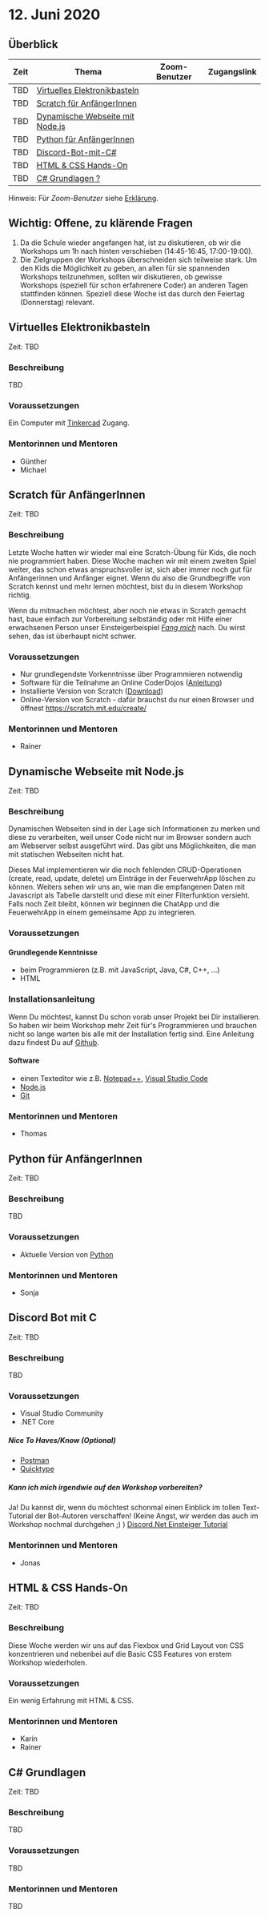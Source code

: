 # 12. Juni 2020

## Überblick

| Zeit        | Thema                                                              | Zoom-Benutzer | Zugangslink |
| ----------- | ------------------------------------------------------------------ | ------------- | ----------- |
| TBD         | [Virtuelles Elektronikbasteln](#virtuelles-elektronikbasteln)      |               |             |
| TBD         | [Scratch für AnfängerInnen](#scratch-für-anfängerinnen)            |               |             |
| TBD         | [Dynamische Webseite mit Node.js](#dynamische-webseite-mit-nodejs) |               |             |
| TBD         | [Python für AnfängerInnen](#python-für-anfängerinnen)              |               |             |
| TBD         | [Discord-Bot-mit-C#](#discord-bot-mit-c)                           |               |             |
| TBD         | [HTML & CSS Hands-On](#html--css-hands-on)                         |               |             |
| TBD         | [C# Grundlagen ?](#c-grundlagen)                                   |               |             |

Hinweis: Für _Zoom-Benutzer_ siehe [Erklärung](https://github.com/coderdojo-linz/coderdojo-online/blob/master/Zoom.md).

## **Wichtig:** Offene, zu klärende Fragen

1. Da die Schule wieder angefangen hat, ist zu diskutieren, ob wir die Workshops um 1h nach hinten verschieben (14:45-16:45, 17:00-19:00).
1. Die Zielgruppen der Workshops überschneiden sich teilweise stark. Um den Kids die Möglichkeit zu geben, an allen für sie spannenden Workshops teilzunehmen, sollten wir diskutieren, ob gewisse Workshops (speziell für schon erfahrenere Coder) an anderen Tagen stattfinden können. Speziell diese Woche ist das durch den Feiertag (Donnerstag) relevant.


## Virtuelles Elektronikbasteln

Zeit: TBD

### Beschreibung

TBD

### Voraussetzungen

Ein Computer mit [Tinkercad](https://www.tinkercad.com) Zugang.

### Mentorinnen und Mentoren

- Günther
- Michael


## Scratch für AnfängerInnen

Zeit: TBD

### Beschreibung

Letzte Woche hatten wir wieder mal eine Scratch-Übung für Kids, die noch nie programmiert haben. Diese Woche machen wir mit einem zweiten Spiel weiter, das schon etwas anspruchsvoller ist, sich aber immer noch gut für Anfängerinnen und Anfänger eignet. Wenn du also die Grundbegriffe von Scratch kennst und mehr lernen möchtest, bist du in diesem Workshop richtig.

Wenn du mitmachen möchtest, aber noch nie etwas in Scratch gemacht hast, baue einfach zur Vorbereitung selbständig oder mit Hilfe einer erwachsenen Person unser Einsteigerbeispiel [*Fang mich*](https://linz.coderdojo.net/trainingsanleitungen/scratch/scratch-fang-mich-v3.html) nach. Du wirst sehen, das ist überhaupt nicht schwer.

### Voraussetzungen

- Nur grundlegendste Vorkenntnisse über Programmieren notwendig
- Software für die Teilnahme an Online CoderDojos ([Anleitung](https://linz.coderdojo.net/online-coderdojo-tipps.html))
- Installierte Version von Scratch ([Download](https://scratch.mit.edu/download))
- Online-Version von Scratch - dafür brauchst du nur einen Browser und öffnest https://scratch.mit.edu/create/

### Mentorinnen und Mentoren

- Rainer


## Dynamische Webseite mit Node.js

Zeit: TBD

### Beschreibung

Dynamischen Webseiten sind in der Lage sich Informationen zu merken und diese zu verarbeiten, weil unser Code nicht nur im Browser sondern auch am Webserver selbst ausgeführt wird. Das gibt uns Möglichkeiten, die man mit statischen Webseiten nicht hat.

Dieses Mal implementieren wir die noch fehlenden CRUD-Operationen (create, read, update, delete) um Einträge in der FeuerwehrApp löschen zu können. Weiters sehen wir uns an, wie man die empfangenen Daten mit Javascript als Tabelle darstellt und diese mit einer Filterfunktion versieht. Falls noch Zeit bleibt, können wir beginnen die ChatApp und die FeuerwehrApp in einem gemeinsame App zu integrieren.

### Voraussetzungen

#### Grundlegende Kenntnisse

- beim Programmieren (z.B. mit JavaScript, Java, C#, C++, ...)
- HTML

### Installationsanleitung

Wenn Du möchtest, kannst Du schon vorab unser Projekt bei Dir installieren. So haben wir beim Workshop mehr Zeit für's Programmieren und brauchen nicht so lange warten bis alle mit der Installation fertig sind. Eine Anleitung dazu findest Du auf [Github](https://github.com/coderdojo-neusiedl/dynamic-webpage/tree/workshop-20200612).

#### Software

- einen Texteditor wie z.B. [Notepad++](https://notepad-plus-plus.org), [Visual Studio Code](https://code.visualstudio.com)
- [Node.js](https://nodejs.org/en/download/)
- [Git](https://git-scm.com/download/win)

### Mentorinnen und Mentoren

- Thomas


## Python für AnfängerInnen

Zeit: TBD

### Beschreibung

TBD

### Voraussetzungen

- Aktuelle Version von [Python](https://www.python.org/downloads/)

### Mentorinnen und Mentoren

- Sonja


## Discord Bot mit C

Zeit: TBD

### Beschreibung

TBD

### Voraussetzungen

- Visual Studio Community
- .NET Core

##### Nice To Haves/Know (Optional)

- [Postman](https://www.postman.com/downloads/)
- [Quicktype](https://app.quicktype.io)

##### Kann ich mich irgendwie auf den Workshop vorbereiten?

Ja! Du kannst dir, wenn du möchtest schonmal einen Einblick im tollen Text-Tutorial der Bot-Autoren verschaffen! (Keine Angst, wir werden das auch im Workshop nochmal durchgehen ;) ) [Discord.Net Einsteiger Tutorial](https://discord.foxbot.me/latest/guides/getting_started/installing.html)

### Mentorinnen und Mentoren

- Jonas


## HTML & CSS Hands-On

Zeit: TBD

### Beschreibung

Diese Woche werden wir uns auf das Flexbox und Grid Layout von CSS konzentrieren und nebenbei auf die Basic CSS Features von erstem Workshop wiederholen.

### Voraussetzungen

Ein wenig Erfahrung mit HTML & CSS.

### Mentorinnen und Mentoren

- Karin
- Rainer


## C# Grundlagen

Zeit: TBD

### Beschreibung

TBD

### Voraussetzungen

TBD

### Mentorinnen und Mentoren

TBD

